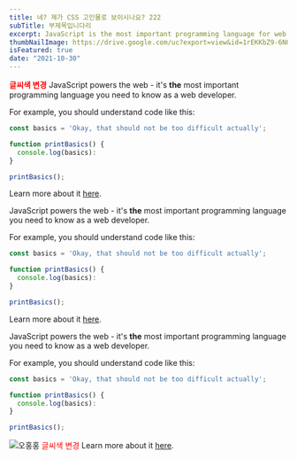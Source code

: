 ```yaml
---
title: 네? 제가 CSS 고인물로 보이시나요? 222
subTitle: 부제목입니다리
excerpt: JavaScript is the most important programming language for web development. You probably don't know it well enough!
thumbNailImage: https://drive.google.com/uc?export=view&id=1rEKKbZ9-6NQf3dJCt0vKiKdz7mXt2Pnq
isFeatured: true
date: "2021-10-30"
---
```


<span style="color:red">**글씨색 변경**</span>
JavaScript powers the web - it's **the** most important programming language you need to know as a web developer.

For example, you should understand code like this:

```js
const basics = 'Okay, that should not be too difficult actually';

function printBasics() {
  console.log(basics):
}

printBasics();
```

Learn more about it [here](https://academind.com).

JavaScript powers the web - it's **the** most important programming language you need to know as a web developer.

For example, you should understand code like this:

```js
const basics = 'Okay, that should not be too difficult actually';

function printBasics() {
  console.log(basics):
}

printBasics();
```

Learn more about it [here](https://academind.com).

JavaScript powers the web - it's **the** most important programming language you need to know as a web developer.

For example, you should understand code like this:

```js
const basics = 'Okay, that should not be too difficult actually';

function printBasics() {
  console.log(basics):
}

printBasics();
```

![오홍홍](https://drive.google.com/uc?export=view&id=1rEKKbZ9-6NQf3dJCt0vKiKdz7mXt2Pnq)
<span style="color:red"> 글씨색 변경 </span>
Learn more about it [here](https://academind.com).

